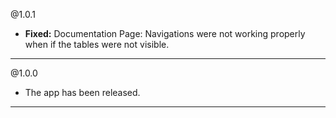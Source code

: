 @1.0.1
* **Fixed:** Documentation Page: Navigations were not working properly when if the tables were not visible.

-----

@1.0.0
* The app has been released.

-----
